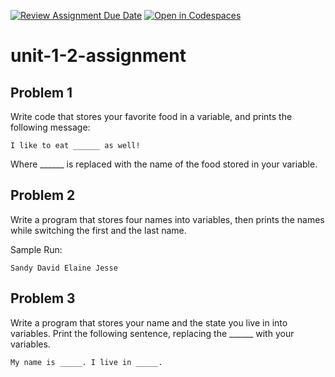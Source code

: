 [![Review Assignment Due Date](https://classroom.github.com/assets/deadline-readme-button-22041afd0340ce965d47ae6ef1cefeee28c7c493a6346c4f15d667ab976d596c.svg)](https://classroom.github.com/a/ISgyZdrV)
[![Open in Codespaces](https://classroom.github.com/assets/launch-codespace-2972f46106e565e64193e422d61a12cf1da4916b45550586e14ef0a7c637dd04.svg)](https://classroom.github.com/open-in-codespaces?assignment_repo_id=15754429)
# unit-1-2-assignment
## Problem 1
Write code that stores your favorite food in a variable, and prints the following message:
```
I like to eat ______ as well!
```
Where ______ is replaced with the name of the food stored in your variable.

## Problem 2
Write a program that stores four names into variables, then prints the names while switching the first and the last name.

Sample Run:
```
Sandy David Elaine Jesse
```

## Problem 3
Write a program that stores your name and the state you live in into variables. Print the following sentence, replacing the ______ with your variables.

```
My name is _____. I live in _____.
```

